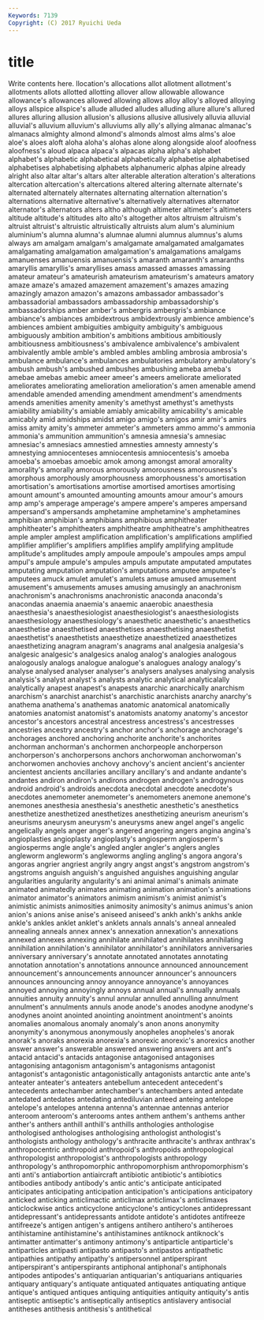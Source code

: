 ```yaml
---
Keywords: 7139 
Copyright: (C) 2017 Ryuichi Ueda
---
```


# title

Write contents here.
llocation's
allocations allot allotment allotment's allotments allots allotted allotting allover allow
allowable allowance allowance's allowances allowed allowing allows alloy alloy's alloyed
alloying alloys allspice allspice's allude alluded alludes alluding allure allure's
allured allures alluring allusion allusion's allusions allusive allusively alluvia alluvial
alluvial's alluvium alluvium's alluviums ally ally's allying almanac almanac's almanacs
almighty almond almond's almonds almost alms alms's aloe aloe's aloes
aloft aloha aloha's alohas alone along alongside aloof aloofness aloofness's
aloud alpaca alpaca's alpacas alpha alpha's alphabet alphabet's alphabetic alphabetical
alphabetically alphabetise alphabetised alphabetises alphabetising alphabets alphanumeric alphas alpine already
alright also altar altar's altars alter alterable alteration alteration's alterations
altercation altercation's altercations altered altering alternate alternate's alternated alternately alternates
alternating alternation alternation's alternations alternative alternative's alternatively alternatives alternator alternator's
alternators alters altho although altimeter altimeter's altimeters altitude altitude's altitudes
alto alto's altogether altos altruism altruism's altruist altruist's altruistic altruistically
altruists alum alum's aluminium aluminium's alumna alumna's alumnae alumni alumnus
alumnus's alums always am amalgam amalgam's amalgamate amalgamated amalgamates amalgamating
amalgamation amalgamation's amalgamations amalgams amanuenses amanuensis amanuensis's amaranth amaranth's amaranths
amaryllis amaryllis's amaryllises amass amassed amasses amassing amateur amateur's amateurish
amateurism amateurism's amateurs amatory amaze amaze's amazed amazement amazement's amazes
amazing amazingly amazon amazon's amazons ambassador ambassador's ambassadorial ambassadors ambassadorship
ambassadorship's ambassadorships amber amber's ambergris ambergris's ambiance ambiance's ambiances ambidextrous
ambidextrously ambience ambience's ambiences ambient ambiguities ambiguity ambiguity's ambiguous ambiguously
ambition ambition's ambitions ambitious ambitiously ambitiousness ambitiousness's ambivalence ambivalence's ambivalent
ambivalently amble amble's ambled ambles ambling ambrosia ambrosia's ambulance ambulance's
ambulances ambulatories ambulatory ambulatory's ambush ambush's ambushed ambushes ambushing ameba
ameba's amebae amebas amebic ameer ameer's ameers ameliorate ameliorated ameliorates
ameliorating amelioration amelioration's amen amenable amend amendable amended amending amendment
amendment's amendments amends amenities amenity amenity's amethyst amethyst's amethysts amiability
amiability's amiable amiably amicability amicability's amicable amicably amid amidships amidst
amigo amigo's amigos amir amir's amirs amiss amity amity's ammeter
ammeter's ammeters ammo ammo's ammonia ammonia's ammunition ammunition's amnesia amnesia's
amnesiac amnesiac's amnesiacs amnestied amnesties amnesty amnesty's amnestying amniocenteses amniocentesis
amniocentesis's amoeba amoeba's amoebas amoebic amok among amongst amoral amorality
amorality's amorally amorous amorously amorousness amorousness's amorphous amorphously amorphousness amorphousness's
amortisation amortisation's amortisations amortise amortised amortises amortising amount amount's amounted
amounting amounts amour amour's amours amp amp's amperage amperage's ampere
ampere's amperes ampersand ampersand's ampersands amphetamine amphetamine's amphetamines amphibian amphibian's
amphibians amphibious amphitheater amphitheater's amphitheaters amphitheatre amphitheatre's amphitheatres ample ampler
amplest amplification amplification's amplifications amplified amplifier amplifier's amplifiers amplifies amplify
amplifying amplitude amplitude's amplitudes amply ampoule ampoule's ampoules amps ampul
ampul's ampule ampule's ampules ampuls amputate amputated amputates amputating amputation
amputation's amputations amputee amputee's amputees amuck amulet amulet's amulets amuse
amused amusement amusement's amusements amuses amusing amusingly an anachronism anachronism's
anachronisms anachronistic anaconda anaconda's anacondas anaemia anaemia's anaemic anaerobic anaesthesia
anaesthesia's anaesthesiologist anaesthesiologist's anaesthesiologists anaesthesiology anaesthesiology's anaesthetic anaesthetic's anaesthetics anaesthetise
anaesthetised anaesthetises anaesthetising anaesthetist anaesthetist's anaesthetists anaesthetize anaesthetized anaesthetizes anaesthetizing
anagram anagram's anagrams anal analgesia analgesia's analgesic analgesic's analgesics analog
analog's analogies analogous analogously analogs analogue analogue's analogues analogy analogy's
analyse analysed analyser analyser's analysers analyses analysing analysis analysis's analyst
analyst's analysts analytic analytical analyticalally analytically anapest anapest's anapests anarchic
anarchically anarchism anarchism's anarchist anarchist's anarchistic anarchists anarchy anarchy's anathema
anathema's anathemas anatomic anatomical anatomically anatomies anatomist anatomist's anatomists anatomy
anatomy's ancestor ancestor's ancestors ancestral ancestress ancestress's ancestresses ancestries ancestry
ancestry's anchor anchor's anchorage anchorage's anchorages anchored anchoring anchorite anchorite's
anchorites anchorman anchorman's anchormen anchorpeople anchorperson anchorperson's anchorpersons anchors anchorwoman
anchorwoman's anchorwomen anchovies anchovy anchovy's ancient ancient's ancienter ancientest ancients
ancillaries ancillary ancillary's and andante andante's andantes andiron andiron's andirons
androgen androgen's androgynous android android's androids anecdota anecdotal anecdote anecdote's
anecdotes anemometer anemometer's anemometers anemone anemone's anemones anesthesia anesthesia's anesthetic
anesthetic's anesthetics anesthetize anesthetized anesthetizes anesthetizing aneurism aneurism's aneurisms aneurysm
aneurysm's aneurysms anew angel angel's angelic angelically angels anger anger's
angered angering angers angina angina's angioplasties angioplasty angioplasty's angiosperm angiosperm's
angiosperms angle angle's angled angler angler's anglers angles angleworm angleworm's
angleworms angling angling's angora angora's angoras angrier angriest angrily angry
angst angst's angstrom angstrom's angstroms anguish anguish's anguished anguishes anguishing
angular angularities angularity angularity's ani animal animal's animals animate animated
animatedly animates animating animation animation's animations animator animator's animators animism
animism's animist animist's animistic animists animosities animosity animosity's animus animus's
anion anion's anions anise anise's aniseed aniseed's ankh ankh's ankhs
ankle ankle's ankles anklet anklet's anklets annals annals's anneal annealed
annealing anneals annex annex's annexation annexation's annexations annexed annexes annexing
annihilate annihilated annihilates annihilating annihilation annihilation's annihilator annihilator's annihilators anniversaries
anniversary anniversary's annotate annotated annotates annotating annotation annotation's annotations announce
announced announcement announcement's announcements announcer announcer's announcers announces announcing annoy
annoyance annoyance's annoyances annoyed annoying annoyingly annoys annual annual's annually
annuals annuities annuity annuity's annul annular annulled annulling annulment annulment's
annulments annuls anode anode's anodes anodyne anodyne's anodynes anoint anointed
anointing anointment anointment's anoints anomalies anomalous anomaly anomaly's anon anons
anonymity anonymity's anonymous anonymously anopheles anopheles's anorak anorak's anoraks anorexia
anorexia's anorexic anorexic's anorexics another answer answer's answerable answered answering
answers ant ant's antacid antacid's antacids antagonise antagonised antagonises antagonising
antagonism antagonism's antagonisms antagonist antagonist's antagonistic antagonistically antagonists antarctic ante
ante's anteater anteater's anteaters antebellum antecedent antecedent's antecedents antechamber antechamber's
antechambers anted antedate antedated antedates antedating antediluvian anteed anteing antelope
antelope's antelopes antenna antenna's antennae antennas anterior anteroom anteroom's anterooms
antes anthem anthem's anthems anther anther's anthers anthill anthill's anthills
anthologies anthologise anthologised anthologises anthologising anthologist anthologist's anthologists anthology anthology's
anthracite anthracite's anthrax anthrax's anthropocentric anthropoid anthropoid's anthropoids anthropological anthropologist
anthropologist's anthropologists anthropology anthropology's anthropomorphic anthropomorphism anthropomorphism's anti anti's antiabortion
antiaircraft antibiotic antibiotic's antibiotics antibodies antibody antibody's antic antic's anticipate
anticipated anticipates anticipating anticipation anticipation's anticipations anticipatory anticked anticking anticlimactic
anticlimax anticlimax's anticlimaxes anticlockwise antics anticyclone anticyclone's anticyclones antidepressant antidepressant's
antidepressants antidote antidote's antidotes antifreeze antifreeze's antigen antigen's antigens antihero
antihero's antiheroes antihistamine antihistamine's antihistamines antiknock antiknock's antimatter antimatter's antimony
antimony's antiparticle antiparticle's antiparticles antipasti antipasto antipasto's antipastos antipathetic antipathies
antipathy antipathy's antipersonnel antiperspirant antiperspirant's antiperspirants antiphonal antiphonal's antiphonals antipodes
antipodes's antiquarian antiquarian's antiquarians antiquaries antiquary antiquary's antiquate antiquated antiquates
antiquating antique antique's antiqued antiques antiquing antiquities antiquity antiquity's antis
antiseptic antiseptic's antiseptically antiseptics antislavery antisocial antitheses antithesis antithesis's antithetical
